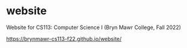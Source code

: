 # website
Website for CS113: Computer Science I (Bryn Mawr College, Fall 2022)

https://brynmawr-cs113-f22.github.io/website/
